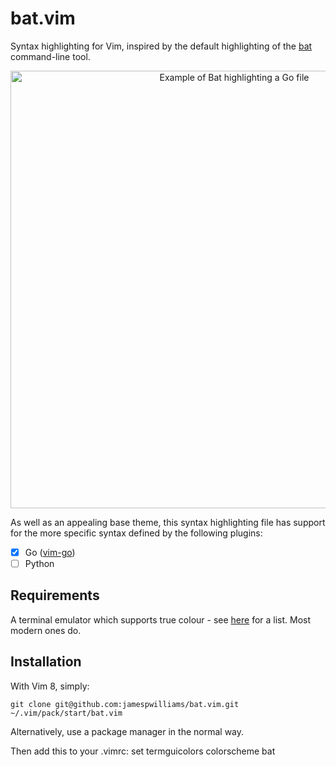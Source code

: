 # bat.vim

Syntax highlighting for Vim, inspired by the default highlighting of the
[bat](https://github.com/sharkdp/bat) command-line tool.

<p align="center">
  <img src="https://i.imgur.com/KqYA7p2.png" alt="Example of Bat highlighting a Go file" width="700px">
</p>

As well as an appealing base theme, this syntax highlighting file has support
for the more specific syntax defined by the following plugins:

- [X] Go ([vim-go](https://github.com/fatih/vim-go/))
- [ ] Python

## Requirements

A terminal emulator which supports true colour - see
[here](https://gist.github.com/XVilka/8346728#now-supporting-true-color) for
a list. Most modern ones do.

## Installation

With Vim 8, simply:

    git clone git@github.com:jamespwilliams/bat.vim.git ~/.vim/pack/start/bat.vim

Alternatively, use a package manager in the normal way.

Then add this to your .vimrc: 
    set termguicolors
    colorscheme bat
